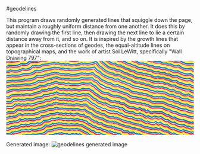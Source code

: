 #geodelines

This program draws randomly generated lines that squiggle down the page, but maintain a roughly uniform distance from one another. It does this by randomly drawing the first line, then drawing the next line to lie a certain distance away from it, and so on. It is inspired by the growth lines that appear in the cross-sections of geodes, the equal-altitude lines on topographical maps, and the work of artist Sol LeWitt, specifically "Wall Drawing 797": ![Wall Drawing 797](https://github.com/gkehne/geodelines/blob/master/Sol_LeWitt_797.jpg?raw=true)

Generated image: ![geodelines generated image](https://github.com/gkehne/geodelines/blob/master/generated%20images/ripplesbig.jpg?raw=truehttps://github.com/gkehne/geodelines/blob/master/generated%20images/ripplesbig.jpg?raw=true)
